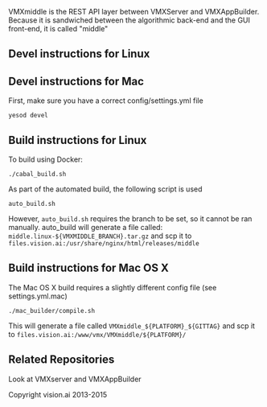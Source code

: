 VMXmiddle is the REST API layer between VMXServer and VMXAppBuilder.
Because it is sandwiched between the algorithmic back-end and the GUI
front-end, it is called "middle"

## Devel instructions for Linux

## Devel instructions for Mac

First, make sure you have a correct config/settings.yml file

```
yesod devel
```

## Build instructions for Linux

To build using Docker:
```
./cabal_build.sh
```

As part of the automated build, the following script is used
```
auto_build.sh
```

However, `auto_build.sh` requires the branch to be set, so it cannot
be ran manually. auto_build will generate a file called: 
`middle.linux-${VMXMIDDLE_BRANCH}.tar.gz` and scp it to
`files.vision.ai:/usr/share/nginx/html/releases/middle`


## Build instructions for Mac OS X

The Mac OS X build requires a slightly different config file (see
settings.yml.mac)

```
./mac_builder/compile.sh
```

This will generate a file called `VMXmiddle_${PLATFORM}_${GITTAG}` and
scp it to `files.vision.ai:/www/vmx/VMXmiddle/${PLATFORM}/`


## Related Repositories

Look at VMXserver and VMXAppBuilder

Copyright vision.ai 2013-2015

